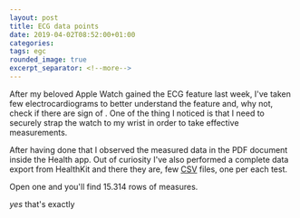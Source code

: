 ```yaml
---
layout: post
title: ECG data points
date: 2019-04-02T08:52:00+01:00
categories:
tags: egc
rounded_image: true
excerpt_separator: <!--more-->
---
```


After my beloved Apple Watch gained the ECG feature last week, I've taken few
electrocardiograms to better understand the feature and, why not, check if there
are sign of .
One of the thing I noticed is that I need to securely strap the watch to my
wrist in order to take effective measurements.

After having done that I observed the measured data in the PDF document inside
the Health app.
Out of curiosity I've also performed a complete data export from HealthKit and
there they are, few [CSV](https://it.wikipedia.org/wiki/Comma-separated_values)
files, one per each test.

Open one and you'll find 15.314 rows of measures.

_yes_ that's exactly

<div id="ecg_0"></div>

<script>hearthChart('#ecg_0', '/assets/data/ecg_2019-03-28.csv');</script>

<div id="ecg_1"></div>

<script>hearthChart('#ecg_1', '/assets/data/ecg_2019-04-04_0.csv');</script>

<div id="ecg_2"></div>

<script>hearthChart('#ecg_2', '/assets/data/ecg_2019-04-04_1.csv');</script>
